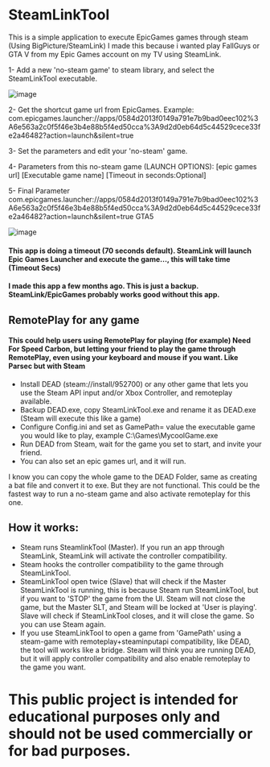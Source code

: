 # SteamLinkTool
This is a simple application to execute EpicGames games through steam (Using BigPicture/SteamLink)
I made this because i wanted play FallGuys or GTA V from my Epic Games account on my TV using SteamLink.

1- Add a new 'no-steam game' to steam library, and select the SteamLinkTool executable.

![image](https://github.com/th3y/SteamLinkTool/assets/1917871/1f18f93c-d13f-44bc-aef9-c2bae5ad1738)

2- Get the shortcut game url from EpicGames. Example:
    com.epicgames.launcher://apps/0584d2013f0149a791e7b9bad0eec102%3A6e563a2c0f5f46e3b4e88b5f4ed50cca%3A9d2d0eb64d5c44529cece33fe2a46482?action=launch&silent=true

3- Set the parameters and edit your 'no-steam' game.
    
4- Parameters from this no-steam game (LAUNCH OPTIONS): [epic games url] [Executable game name] [Timeout in seconds:Optional]

5- Final Parameter
  com.epicgames.launcher://apps/0584d2013f0149a791e7b9bad0eec102%3A6e563a2c0f5f46e3b4e88b5f4ed50cca%3A9d2d0eb64d5c44529cece33fe2a46482?action=launch&silent=true GTA5
  
![image](https://github.com/th3y/SteamLinkTool/assets/1917871/b44102b5-abee-4a70-adf2-9ee09e04f1f2)

#### This app is doing a timeout (70 seconds default). SteamLink will launch Epic Games Launcher and execute the game..., this will take time (Timeout Secs) 
#### I made this app a few months ago. This is just a backup. SteamLink/EpicGames probably works good without this app.


## RemotePlay for any game
#### This could help users using RemotePlay for playing (for example) Need For Speed Carbon, but letting your friend to play the game through RemotePlay, even using your keyboard and mouse if you want. Like Parsec but with Steam

- Install DEAD (steam://install/952700) or any other game that lets you use the Steam API input and/or Xbox Controller, and remoteplay available.
- Backup DEAD.exe, copy SteamLinkTool.exe and rename it as DEAD.exe (Steam will execute this like a game)
- Configure Config.ini and set as GamePath= value the executable game you would like to play, example C:\Games\MycoolGame.exe
- Run DEAD from Steam, wait for the game you set to start, and invite your friend.
- You can also set an epic games url, and it will run.

I know you can copy the whole game to the DEAD Folder, same as creating a bat file and convert it to exe. But they are not functional. This could be the fastest way to run a no-steam game and also activate remoteplay for this one.


## How it works:

- Steam runs SteamlinkTool (Master). If you run an app through SteamLink, SteamLink will activate the controller compatibility.
- Steam hooks the controller compatibility to the game through SteamLinkTool.
- SteamLinkTool open twice (Slave) that will check if the Master SteamLinkTool is running, this is because Steam run SteamLinkTool, but if you want to 'STOP' the game from the UI. Steam will not close the game, but the Master SLT, and Steam will be locked at 'User is playing'. Slave will check if SteamLinkTool closes, and it will close the game. So you can use Steam again.
- If you use SteamLinkTool to open a game from 'GamePath' using a steam-game with remoteplay+steaminputapi compatibility, like DEAD, the tool will works like a bridge. Steam will think you are running DEAD, but it will apply controller compatibility and also enable remoteplay to the game you want.



# This public project is intended for educational purposes only and should not be used commercially or for bad purposes.
